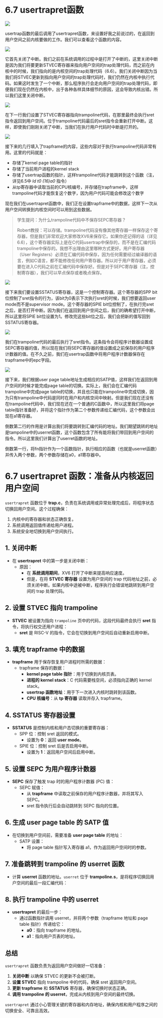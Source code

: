 # 6.7 usertrapret函数

![](<../.gitbook/assets/image (730).png>)

usertrap函数的最后调用了usertrapret函数，来设置好我之前说过的，在返回到用户空间之前内核要做的工作。我们可以查看这个函数的内容。

![](<../.gitbook/assets/image (291).png>)

它首先关闭了中断。我们之前在系统调用的过程中是打开了中断的，这里关闭中断是因为我们将要更新STVEC寄存器来指向用户空间的trap处理代码，而之前在内核中的时候，我们指向的是内核空间的trap处理代码（6.6）。我们关闭中断因为当我们将STVEC更新到指向用户空间的trap处理代码时，我们仍然在内核中执行代码。如果这时发生了一个中断，那么程序执行会走向用户空间的trap处理代码，即便我们现在仍然在内核中，出于各种各样具体细节的原因，这会导致内核出错。所以我们这里关闭中断。

![](<../.gitbook/assets/image (239).png>)

在下一行我们设置了STVEC寄存器指向trampoline代码，在那里最终会执行sret指令返回到用户空间。位于trampoline代码最后的sret指令会重新打开中断。这样，即使我们刚刚关闭了中断，当我们在执行用户代码时中断是打开的。

![](<../.gitbook/assets/image (844).png>)

接下来的几行填入了trapframe的内容，这些内容对于执行trampoline代码非常有用。这里的代码就是：

* 存储了kernel page table的指针
* 存储了当前用户进程的kernel stack
* 存储了usertrap函数的指针，这样trampoline代码才能跳转到这个函数（注，详见6.5中 _ld t0 (16)a0_ 指令）
* 从tp寄存器中读取当前的CPU核编号，并存储在trapframe中，这样trampoline代码才能恢复这个数字，因为用户代码可能会修改这个数字

现在我们在usertrapret函数中，我们正在设置trapframe中的数据，这样下一次从用户空间转换到内核空间时可以用到这些数据。

> 学生提问：为什么trampoline代码中不保存SEPC寄存器？
>
> Robert教授：可以存储。trampoline代码没有像其他寄存器一样保存这个寄存器，但是我们非常欢迎大家修改XV6来保存它。如果你还记得的话（详见6.6），这个寄存器实际上是在C代码usertrap中保存的，而不是在汇编代码trampoline中保存的。我想不出理由这里哪种方式更好。用户寄存器（User Registers）必须在汇编代码中保存，因为任何需要经过编译器的语言，例如C语言，都不能修改任何用户寄存器。所以对于用户寄存器，必须要在进入C代码之前在汇编代码中保存好。但是对于SEPC寄存器（注，控制寄存器），我们可以早点保存或者晚点保存。

![](<../.gitbook/assets/image (690).png>)

接下来我们要设置SSTATUS寄存器，这是一个控制寄存器。这个寄存器的SPP bit位控制了sret指令的行为，该bit为0表示下次执行sret的时候，我们想要返回user mode而不是supervisor mode。这个寄存器的SPIE bit位控制了，在执行完sret之后，是否打开中断。因为我们在返回到用户空间之后，我们的确希望打开中断，所以这里将SPIE bit位设置为1。修改完这些bit位之后，我们会把新的值写回到SSTATUS寄存器。

![](<../.gitbook/assets/image (736).png>)

我们在trampoline代码的最后执行了sret指令。这条指令会将程序计数器设置成SEPC寄存器的值，所以现在我们将SEPC寄存器的值设置成之前保存的用户程序计数器的值。在不久之前，我们在usertrap函数中将用户程序计数器保存在trapframe中的epc字段。

![](<../.gitbook/assets/image (874).png>)

接下来，我们根据user page table地址生成相应的SATP值，这样我们在返回到用户空间的时候才能完成page table的切换。实际上，我们会在汇编代码trampoline中完成page table的切换，并且也只能在trampoline中完成切换，因为只有trampoline中代码是同时在用户和内核空间中映射。但是我们现在还没有在trampoline代码中，我们现在还在一个普通的C函数中，所以这里我们将page table指针准备好，并将这个指针作为第二个参数传递给汇编代码，这个参数会出现在a1寄存器。

倒数第二行的作用是计算出我们将要跳转到汇编代码的地址。我们期望跳转的地址是tampoline中的userret函数，这个函数包含了所有能将我们带回到用户空间的指令。所以这里我们计算出了userret函数的地址。

倒数第一行，将fn指针作为一个函数指针，执行相应的函数（也就是userret函数）并传入两个参数，两个参数存储在a0，a1寄存器中。





# **6.7 usertrapret 函数：准备从内核返回用户空间**

`usertrapret` 函数位于 **trap.c**，负责在系统调用或异常处理完成后，将程序状态切换回用户空间。这个过程确保：

1. 内核中的寄存器和状态正确恢复。
2. 系统调用返回值传递给用户进程。
3. 系统安全地切换到用户空间执行。

## **1. 关闭中断**

- 在 **usertrapret** 中的第一步是关闭中断：
  - 原因：
    - 在 **系统调用期间**，XV6 打开了中断来提高响应速度。
    - 但是，在将 **STVEC 寄存器** 设置为用户空间的 trap 代码地址之前，必须关闭中断。如果内核中途被中断，程序执行会错误地跳转到用户空间的 trap 处理代码。

## **2. 设置 STVEC 指向 trampoline**

- **STVEC** 被设置为指向 `trampoline` 页中的代码，这段代码最终会执行 **sret** 指令，将执行权交还用户进程：
  - **sret** 是 RISC-V 的指令，它会在切换到用户空间后自动重新启用中断。

## **3. 填充 trapframe 中的数据**

- **trapframe** 用于保存恢复用户进程时所需的数据：
  - trapframe 保存的数据：
    - **kernel page table 指针**：用于切换到内核页表。
    - **进程的 kernel stack**：C 代码需要栈空间，必须指向正确的 kernel stack。
    - **usertrap 函数地址**：用于下一次进入内核时跳转到该函数。
    - **CPU 核编号**：从 **tp 寄存器** 读取并存入 trapframe。

## **4. SSTATUS 寄存器设置**

- **SSTATUS** 是控制内核和用户态切换的重要寄存器：
  - SPP 位：控制 sret 返回的模式。
    - 设置为 **0**：返回 **user mode**。
  - SPIE 位：控制 sret 后是否启用中断。
    - 设置为 **1**：返回用户空间后启用中断。

## **5. 设置 SEPC 为用户程序计数器**

- **SEPC** 保存了触发 trap 时的用户程序计数器 (PC) 值：
  - SEPC 赋值：
    - 从 **trapframe** 中读取之前保存的用户程序计数器，并将其写入 SEPC。
    - sret 指令执行后会自动跳转到 SEPC 指向的位置。

## **6. 生成 user page table 的 SATP 值**

- 在切换到用户空间前，需要准备 **user page table** 的地址：
  - SATP 设置：
    - 将 page table 指针写入寄存器 a1，作为返回用户空间时的参数。

## **7. 准备跳转到 trampoline 的 userret 函数**

- 计算 **userret** 函数的地址。`userret` 位于 **trampoline.s**，是将程序切换回用户空间的最后一段汇编代码：

## **8. 执行 trampoline 中的 userret**

- **usertrapret** 的最后一步：
  - 通过函数指针调用 userret，并将两个参数（trapframe 地址和 page table 指针）传递给它：
    - **a0**：指向 trapframe 的地址。
    - **a1**：指向用户页表的地址。

## **总结**

`usertrapret` 函数负责为返回用户空间做好一切准备：

1. **关闭中断** 以确保 STVEC 的更新不会被打断。
2. **设置 STVEC** 指向 trampoline 中的代码，确保 sret 返回用户空间。
3. **更新 trapframe** 和 **SSTATUS** 寄存器，确保切换时状态正确。
4. **调用 trampoline 的 userret**，完成从内核到用户空间的最终切换。

`usertrapret` 通过小心管理关键的寄存器和内存地址，确保内核和用户程序之间的切换安全、可靠且高效。
